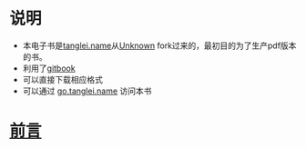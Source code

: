 # 说明

- 本电子书是[tanglei.name](http://www.tanglei.name)从[Unknown](https://github.com/Unknwon/the-way-to-go_ZH_CN) fork过来的，最初目的为了生产pdf版本的书。
- 利用了[gitbook](https://www.gitbook.com/)
- 可以直接下载相应格式
- 可以通过 [go.tanglei.name](http://go.tanglei.name/content/) 访问本书


# [前言](eBook/preface.md)
